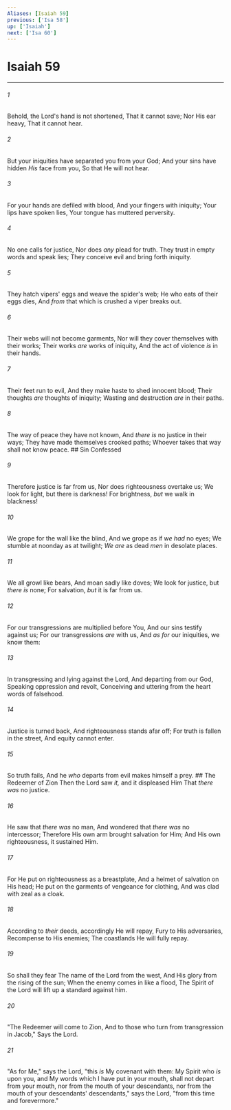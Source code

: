 ```yaml
---
Aliases: [Isaiah 59]
previous: ['Isa 58']
up: ['Isaiah']
next: ['Isa 60']
---
```

# Isaiah 59

***


###### 1 
Behold, the Lord's hand is not shortened, That it cannot save; Nor His ear heavy, That it cannot hear. 

###### 2 
But your iniquities have separated you from your God; And your sins have hidden _His_ face from you, So that He will not hear. 

###### 3 
For your hands are defiled with blood, And your fingers with iniquity; Your lips have spoken lies, Your tongue has muttered perversity. 

###### 4 
No one calls for justice, Nor does _any_ plead for truth. They trust in empty words and speak lies; They conceive evil and bring forth iniquity. 

###### 5 
They hatch vipers' eggs and weave the spider's web; He who eats of their eggs dies, And _from_ that which is crushed a viper breaks out. 

###### 6 
Their webs will not become garments, Nor will they cover themselves with their works; Their works _are_ works of iniquity, And the act of violence _is_ in their hands. 

###### 7 
Their feet run to evil, And they make haste to shed innocent blood; Their thoughts _are_ thoughts of iniquity; Wasting and destruction _are_ in their paths. 

###### 8 
The way of peace they have not known, And _there is_ no justice in their ways; They have made themselves crooked paths; Whoever takes that way shall not know peace. ## Sin Confessed 

###### 9 
Therefore justice is far from us, Nor does righteousness overtake us; We look for light, but there is darkness! For brightness, _but_ we walk in blackness! 

###### 10 
We grope for the wall like the blind, And we grope as if _we had_ no eyes; We stumble at noonday as at twilight; _We are_ as dead _men_ in desolate places. 

###### 11 
We all growl like bears, And moan sadly like doves; We look for justice, but _there is_ none; For salvation, _but_ it is far from us. 

###### 12 
For our transgressions are multiplied before You, And our sins testify against us; For our transgressions _are_ with us, And _as for_ our iniquities, we know them: 

###### 13 
In transgressing and lying against the Lord, And departing from our God, Speaking oppression and revolt, Conceiving and uttering from the heart words of falsehood. 

###### 14 
Justice is turned back, And righteousness stands afar off; For truth is fallen in the street, And equity cannot enter. 

###### 15 
So truth fails, And he _who_ departs from evil makes himself a prey. ## The Redeemer of Zion Then the Lord saw _it,_ and it displeased Him That _there was_ no justice. 

###### 16 
He saw that _there was_ no man, And wondered that _there was_ no intercessor; Therefore His own arm brought salvation for Him; And His own righteousness, it sustained Him. 

###### 17 
For He put on righteousness as a breastplate, And a helmet of salvation on His head; He put on the garments of vengeance for clothing, And was clad with zeal as a cloak. 

###### 18 
According to _their_ deeds, accordingly He will repay, Fury to His adversaries, Recompense to His enemies; The coastlands He will fully repay. 

###### 19 
So shall they fear The name of the Lord from the west, And His glory from the rising of the sun; When the enemy comes in like a flood, The Spirit of the Lord will lift up a standard against him. 

###### 20 
"The Redeemer will come to Zion, And to those who turn from transgression in Jacob," Says the Lord. 

###### 21 
"As for Me," says the Lord, "this _is_ My covenant with them: My Spirit who _is_ upon you, and My words which I have put in your mouth, shall not depart from your mouth, nor from the mouth of your descendants, nor from the mouth of your descendants' descendants," says the Lord, "from this time and forevermore."
